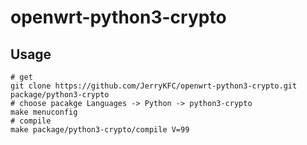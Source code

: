 # openwrt-python3-crypto

## Usage

```
# get
git clone https://github.com/JerryKFC/openwrt-python3-crypto.git package/python3-crypto
# choose pacakge Languages -> Python -> python3-crypto
make menuconfig
# compile
make package/python3-crypto/compile V=99
```
